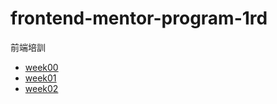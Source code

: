 # frontend-mentor-program-1rd
前端培訓

- [week00](https://github.com/dpes8693/frontend-mentor-program-1rd/tree/main/week/week00)
- [week01](https://github.com/dpes8693/frontend-mentor-program-1rd/tree/main/week/week01)
- [week02](https://github.com/dpes8693/frontend-mentor-program-1rd/tree/main/week/week02)